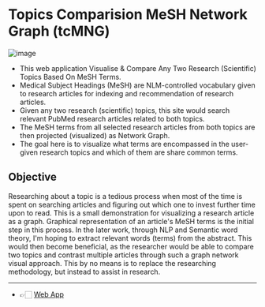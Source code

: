 # Topics Comparision MeSH Network Graph (tcMNG)
![image](https://raw.githubusercontent.com/akshayonly/tcMNG/main/tcMNG_logo.png)

- This web application Visualise & Compare Any Two Research (Scientific) Topics Based On MeSH Terms.
- Medical Subject Headings (MeSH) are NLM-controlled vocabulary given to research articles for indexing and recommendation of research articles.
- Given any two research (scientific) topics, this site would search relevant PubMed research articles related to both topics.
- The MeSH terms from all selected research articles from both topics are then projected (visualized) as Network Graph.
- The goal here is to visualize what terms are encompassed in the user-given research topics and which of them are share common terms.

## Objective
Researching about a topic is a tedious process when most of the time is spent on searching articles and figuring out which one to invest further time upon to read. This is a small demonstration for visualizing a research article as a graph. 
Graphical representation of an article's MeSH terms is the initial step in this process. In the later work, through NLP and Semantic word theory, I'm hoping to extract relevant words (terms) from the abstract. 
This would then become beneficial, as the researcher would be able to compare two topics and contrast multiple articles through such a graph network visual approach. This by no means is to replace the researching methodology, but instead to assist in research.

---

- 👉🏻 [Web App](https://tcmng.herokuapp.com/)
